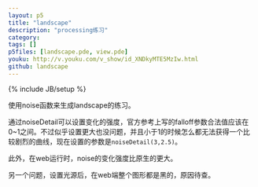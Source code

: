```yaml
---
layout: p5
title: "landscape"
description: "processing练习"
category: 
tags: []
p5files: [landscape.pde, view.pde]
youku: http://v.youku.com/v_show/id_XNDkyMTE5MzIw.html
github: landscape
---
```

{% include JB/setup %}

使用noise函数来生成landscape的练习。

通过noiseDetail可以设置变化的强度，官方参考上写的falloff参数合法值应该在0~1之间。不过似乎设置更大也没问题，并且小于1的时候怎么都无法获得一个比较剧烈的曲线，现在设置的参数是`noiseDetail(3,2.5)`。

此外，在web运行时，noise的变化强度比原生的更大。

另一个问题，设置光源后，在web端整个图形都是黑的，原因待查。


